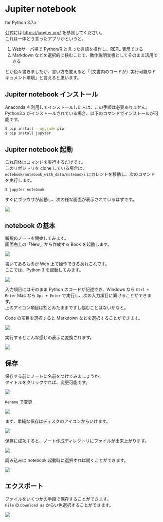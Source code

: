 # Jupiter notebook

for Python 3.7.x

公式には https://jupyter.org/ を参照してください。  
これは一体どう言ったアプリかというと、

1. Webサーバ場で Python/R と言った言語を操作し、REPL 表示できる
2. Markdown などを選択的に挟むことで、動作説明文書としてそのまま活用できる

とか色々書きましたが、言い方を変えると「（文書内のコードが）実行可能なドキュメント環境」と言えると思います。

## Jupiter notebook インストール

Anaconda を利用してインストールした人は、この手順は必要ありません。  
Python3.x がインストールされている場合、以下のコマンドでインストールが可能です。

```bash
$ pip install --upgrade pip
$ pip install jupyter
```

## Jupiter notebook 起動

これ自体はコマンドを実行するだけです。  
このリポジトリを clone している場合は、`notebook/notebook_with_data/notebooks` にカレントを移動し、次のコマンドを実行します。

```sh
$ jupyter notebook
```

すぐにブラウザが起動し、次の様な画面が表示されているはずです。

![](img/notebook1.png)

## notebook の基本

新規のノートを開始してみます。  
画面右上の「New」から作成する Book を起動します。

![](img/notebook2.png)

書いてあるものが Web 上で操作できるあれこれです。  
ここでは、Python 3 を起動してみます。

![](img/notebook3.png)

入力項目にはそのまま Python のコードが記述でき、Windows なら `Ctrl + Enter` Mac なら `Opt + Enter` で実行し、次の入力項目に繋げることができます。  
上のアイコン項目は割とみたままですし悩むことはないかなと。

Code の項目を選択すると Markdown などを選択することができます。

![](img/markdown1.png)

実行するとこんな感じの表示に変換されます。

![](img/markdown2.png)

## 保存

保存する前にノートに名前をつけてみましょうか。  
タイトルをクリックすれば、変更可能です。

![](img/title_change.png)

`Rename` で変更

![](img/title_change2.png)

まず、単純な保存はディスクのアイコンからいけます。

![](img/save_icon.png)

保存に成功すると、ノート作成ディレクトリにファイルが出来上がります。

![](img/save_result.png)

読み込みは notebook 起動時に選択すれば開くことができます。

![](img/load.png)

## エクスポート

ファイルをいくつかの手段で保存することができます。  
`File` の `Download as` からい色選択することができます。

![](img/export.png)

